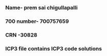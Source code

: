 ### Name- prem sai chigullapalli
### 700 number- 700757659
### CRN -30828
### ICP3 file contains ICP3 code solutions
